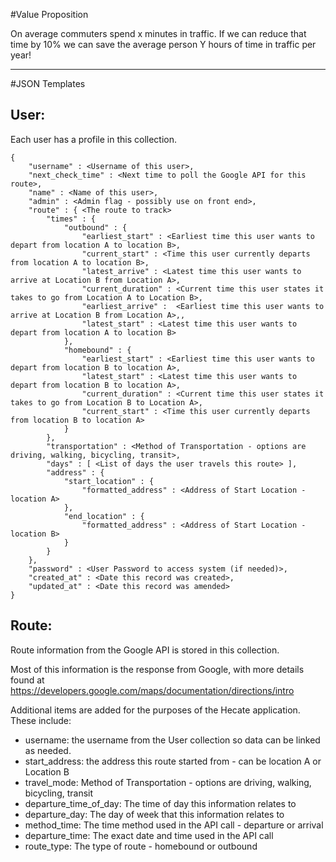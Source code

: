 #Value Proposition

On average commuters spend x minutes in traffic. If we can reduce that time by 10% we can save the average person Y hours of time in traffic per year!

---

#JSON Templates

## User:
Each user has a profile in this collection.
````
{
    "username" : <Username of this user>,
    "next_check_time" : <Next time to poll the Google API for this route>,
    "name" : <Name of this user>,
    "admin" : <Admin flag - possibly use on front end>,
    "route" : { <The route to track>
        "times" : {
            "outbound" : {
                "earliest_start" : <Earliest time this user wants to depart from location A to location B>,
                "current_start" : <Time this user currently departs from location A to location B>,
                "latest_arrive" : <Latest time this user wants to arrive at Location B from Location A>,
                "current_duration" : <Current time this user states it takes to go from Location A to Location B>,
                "earliest_arrive" :  <Earliest time this user wants to arrive at Location B from Location A>,,
                "latest_start" : <Latest time this user wants to depart from location A to location B>
            },
            "homebound" : {
                "earliest_start" : <Earliest time this user wants to depart from location B to location A>,
                "latest_start" : <Latest time this user wants to depart from location B to location A>,
                "current_duration" : <Current time this user states it takes to go from Location B to Location A>,
                "current_start" : <Time this user currently departs from location B to location A>
            }
        },
        "transportation" : <Method of Transportation - options are driving, walking, bicycling, transit>,
        "days" : [ <List of days the user travels this route> ],
        "address" : {
            "start_location" : {
                "formatted_address" : <Address of Start Location - location A>
            },
            "end_location" : {
                "formatted_address" : <Address of Start Location - location B>
            }
        }
    },
    "password" : <User Password to access system (if needed)>,
    "created_at" : <Date this record was created>,
    "updated_at" : <Date this record was amended>
}
````

## Route:

Route information from the Google API is stored in this collection.

Most of this information is the response from Google, with more details found at https://developers.google.com/maps/documentation/directions/intro

Additional items are added for the purposes of the Hecate application. These include:
- username: the username from the User collection so data can be linked as needed.
- start_address: the address this route started from - can be location A or Location B
- travel_mode: Method of Transportation - options are driving, walking, bicycling, transit
- departure_time_of_day: The time of day this information relates to
- departure_day: The day of week that this information relates to
- method_time: The time method used in the API call - departure or arrival
- departure_time: The exact date and time used in the API call
- route_type: The type of route - homebound or outbound